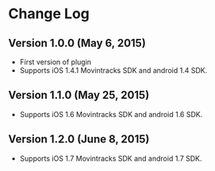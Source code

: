 # Change Log

## Version 1.0.0 (May 6, 2015)

* First version of plugin
* Supports iOS 1.4.1 Movintracks SDK and android 1.4 SDK.

## Version 1.1.0 (May 25, 2015)

* Supports iOS 1.6 Movintracks SDK and android 1.6 SDK.

## Version 1.2.0 (June 8, 2015)

* Supports iOS 1.7 Movintracks SDK and android 1.7 SDK.